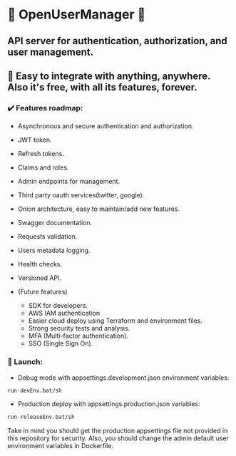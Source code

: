 # 🙌 OpenUserManager 🙌

## API server for authentication, authorization, and user management.
## 🔨 Easy to integrate with anything, anywhere. Also it's free, with all its features, forever.

### ✔️ Features roadmap:
- Asynchronous and secure authentication and authorization.
- JWT token.
- Refresh tokens.
- Claims and roles.
- Admin endpoints for management.
- Third party oauth services(twitter, google).
- Onion architecture, easy to maintain/add new features.
- Swagger documentation.
- Requests validation.
- Users metadata logging.
- Health checks.
- Versioned API.

- (Future features)
	- SDK for developers.
	- AWS IAM authentication
	- Easier cloud deploy using Terraform and environment files.
	- Strong security tests and analysis.
	- MFA (Multi-factor authentication).
	- SSO (Single Sign On).

### 🚀 Launch:

- Debug mode with appsettings.development.json environment variables:
```sh
run-devEnv.bat/sh
```

- Production deploy with appsettings.production.json variables:
```sh
run-releaseEnv.bat/sh
```
Take in mind you should get the production appsettings file not provided in this repository for security.
Also, you should change the admin default user environment variables in Dockerfile.

